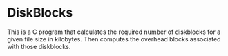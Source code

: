 # DiskBlocks
This is a C program that calculates the required number of diskblocks for a given file size in kilobytes.
Then computes the overhead blocks associated with those diskblocks.
